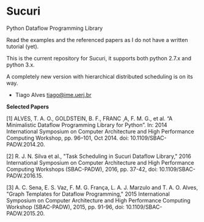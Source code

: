 # Sucuri
Python Dataflow Programming Library

Read the examples and the referenced papers as I do not have a written tutorial (yet).


This is the current repository for Sucuri, it supports both python 2.7.x and python 3.x.

A completely new version with hierarchical distributed scheduling is on its way.


- Tiago Alves <tiago@ime.uerj.br>

**Selected Papers**

[1] ALVES, T. A. O., GOLDSTEIN, B. F., FRANC ̧ A, F. M. G., et al. “A Minimalistic Dataflow Programming Library for Python”. In: 2014 International Symposium on Computer Architecture and High Performance Computing Workshop, pp. 96–101, Oct 2014. doi: 10.1109/SBAC-PADW.2014.20.

[2] R. J. N. Silva et al., "Task Scheduling in Sucuri Dataflow Library," 2016 International Symposium on Computer Architecture and High Performance Computing Workshops (SBAC-PADW), 2016, pp. 37-42, doi: 10.1109/SBAC-PADW.2016.15.

[3] A. C. Sena, E. S. Vaz, F. M. G. França, L. A. J. Marzulo and T. A. O. Alves, "Graph Templates for Dataflow Programming," 2015 International Symposium on Computer Architecture and High Performance Computing Workshop (SBAC-PADW), 2015, pp. 91-96, doi: 10.1109/SBAC-PADW.2015.20.
